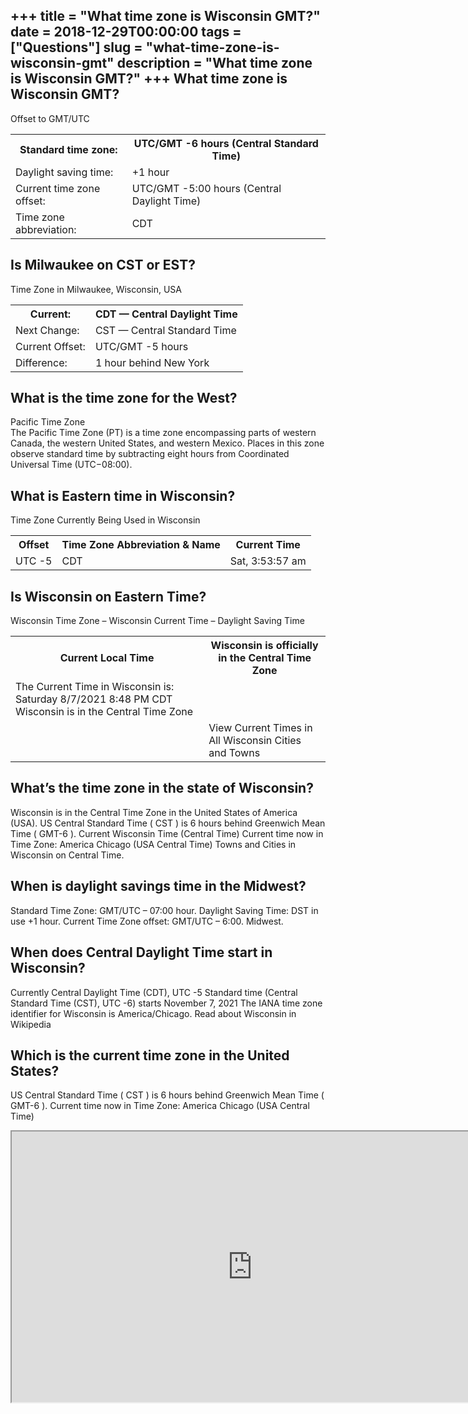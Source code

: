+++
title = "What time zone is Wisconsin GMT?"
date = 2018-12-29T00:00:00
tags = ["Questions"]
slug = "what-time-zone-is-wisconsin-gmt"
description = "What time zone is Wisconsin GMT?"
+++
What time zone is Wisconsin GMT?
--------------------------------

Offset to GMT/UTC

<table><tr><th>Standard time zone:</th><th>UTC/GMT -6 hours (Central Standard Time)</th></tr><tr><td>Daylight saving time:</td><td>+1 hour</td></tr><tr><td>Current time zone offset:</td><td>UTC/GMT -5:00 hours (Central Daylight Time)</td></tr><tr><td>Time zone abbreviation:</td><td>CDT</td></tr></table>

Is Milwaukee on CST or EST?
---------------------------

Time Zone in Milwaukee, Wisconsin, USA

<table><tr><th>Current:</th><th>CDT — Central Daylight Time</th></tr><tr><td>Next Change:</td><td>CST — Central Standard Time</td></tr><tr><td>Current Offset:</td><td>UTC/GMT -5 hours</td></tr><tr><td>Difference:</td><td>1 hour behind New York</td></tr></table>

What is the time zone for the West?
-----------------------------------

Pacific Time Zone  
The Pacific Time Zone (PT) is a time zone encompassing parts of western Canada, the western United States, and western Mexico. Places in this zone observe standard time by subtracting eight hours from Coordinated Universal Time (UTC−08:00).

What is Eastern time in Wisconsin?
----------------------------------

Time Zone Currently Being Used in Wisconsin

<table><tr><th>Offset</th><th>Time Zone Abbreviation &amp; Name</th><th>Current Time</th></tr><tr><td>UTC -5</td><td>CDT</td><td>Sat, 3:53:57 am</td></tr></table>

Is Wisconsin on Eastern Time?
-----------------------------

Wisconsin Time Zone – Wisconsin Current Time – Daylight Saving Time

<table><tr><th>Current Local Time</th><th>Wisconsin is officially in the Central Time Zone</th></tr><tr><td>The Current Time in Wisconsin is: Saturday 8/7/2021 8:48 PM CDT Wisconsin is in the Central Time Zone</td><td></td></tr><tr><td></td><td>View Current Times in All Wisconsin Cities and Towns</td></tr></table>

What’s the time zone in the state of Wisconsin?
-----------------------------------------------

Wisconsin is in the Central Time Zone in the United States of America (USA). US Central Standard Time ( CST ) is 6 hours behind Greenwich Mean Time ( GMT-6 ). Current Wisconsin Time (Central Time) Current time now in Time Zone: America Chicago (USA Central Time) Towns and Cities in Wisconsin on Central Time.

When is daylight savings time in the Midwest?
---------------------------------------------

Standard Time Zone: GMT/UTC – 07:00 hour. Daylight Saving Time: DST in use +1 hour. Current Time Zone offset: GMT/UTC – 6:00. Midwest.

When does Central Daylight Time start in Wisconsin?
---------------------------------------------------

Currently Central Daylight Time (CDT), UTC -5 Standard time (Central Standard Time (CST), UTC -6) starts November 7, 2021 The IANA time zone identifier for Wisconsin is America/Chicago. Read about Wisconsin in Wikipedia

Which is the current time zone in the United States?
----------------------------------------------------

US Central Standard Time ( CST ) is 6 hours behind Greenwich Mean Time ( GMT-6 ). Current time now in Time Zone: America Chicago (USA Central Time)

<iframe allow="accelerometer; autoplay; clipboard-write; encrypted-media; gyroscope; picture-in-picture" allowfullscreen="" class="__youtube_prefs__  epyt-is-override  no-lazyload" data-no-lazy="1" data-origheight="433" data-origwidth="770" data-skipgform_ajax_framebjll="" height="433" id="_ytid_70208" loading="lazy" src="https://www.youtube.com/embed/lrF7lYYbhHM?enablejsapi=1&autoplay=0&cc_load_policy=0&cc_lang_pref=&iv_load_policy=1&loop=0&modestbranding=0&rel=1&fs=1&playsinline=0&autohide=2&theme=dark&color=red&controls=1&" title="YouTube player" width="770"></iframe>